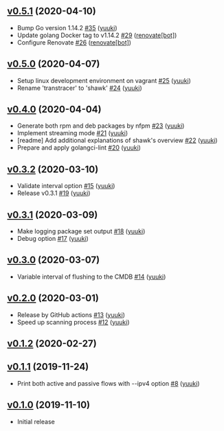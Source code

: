## [v0.5.1](https://github.com/yuuki/shawk/compare/v0.5.0...v0.5.1) (2020-04-10)

* Bump Go version 1.14.2 [#35](https://github.com/yuuki/shawk/pull/35) ([yuuki](https://github.com/yuuki))
* Update golang Docker tag to v1.14.2 [#29](https://github.com/yuuki/shawk/pull/29) ([renovate[bot]](https://github.com/apps/renovate))
* Configure Renovate [#26](https://github.com/yuuki/shawk/pull/26) ([renovate[bot]](https://github.com/apps/renovate))

## [v0.5.0](https://github.com/yuuki/shawk/compare/v0.4.0...v0.5.0) (2020-04-07)

* Setup linux development environment on vagrant [#25](https://github.com/yuuki/shawk/pull/25) ([yuuki](https://github.com/yuuki))
* Rename 'transtracer' to 'shawk' [#24](https://github.com/yuuki/shawk/pull/24) ([yuuki](https://github.com/yuuki))

## [v0.4.0](https://github.com/yuuki/shawk/compare/v0.3.2...v0.4.0) (2020-04-04)

* Generate both rpm and deb packages by nfpm [#23](https://github.com/yuuki/shawk/pull/23) ([yuuki](https://github.com/yuuki))
* Implement streaming mode [#21](https://github.com/yuuki/shawk/pull/21) ([yuuki](https://github.com/yuuki))
* [readme] Add additional explanations of shawk's overview [#22](https://github.com/yuuki/shawk/pull/22) ([yuuki](https://github.com/yuuki))
* Prepare and apply golangci-lint [#20](https://github.com/yuuki/shawk/pull/20) ([yuuki](https://github.com/yuuki))

## [v0.3.2](https://github.com/yuuki/shawk/compare/v0.3.1...v0.3.2) (2020-03-10)

* Validate interval option [#15](https://github.com/yuuki/shawk/pull/15) ([yuuki](https://github.com/yuuki))
* Release v0.3.1 [#19](https://github.com/yuuki/shawk/pull/19) ([yuuki](https://github.com/yuuki))

## [v0.3.1](https://github.com/yuuki/shawk/compare/v0.3.0...v0.3.1) (2020-03-09)

* Make logging package set output [#18](https://github.com/yuuki/shawk/pull/18) ([yuuki](https://github.com/yuuki))
* Debug option [#17](https://github.com/yuuki/shawk/pull/17) ([yuuki](https://github.com/yuuki))

## [v0.3.0](https://github.com/yuuki/shawk/compare/v0.2.0...v0.3.0) (2020-03-07)

* Variable interval of flushing to the CMDB [#14](https://github.com/yuuki/shawk/pull/14) ([yuuki](https://github.com/yuuki))

## [v0.2.0](https://github.com/yuuki/shawk/compare/v0.1.2...v0.2.0) (2020-03-01)

* Release by GitHub actions [#13](https://github.com/yuuki/shawk/pull/13) ([yuuki](https://github.com/yuuki))
* Speed up scanning process [#12](https://github.com/yuuki/shawk/pull/12) ([yuuki](https://github.com/yuuki))

## [v0.1.2](https://github.com/yuuki/shawk/compare/v0.1.2...v0.1.2) (2020-02-27)


## [v0.1.1](https://github.com/yuuki/shawk/compare/v0.1.0...v0.1.1) (2019-11-24)

* Print both active and passive flows with --ipv4 option [#8](https://github.com/yuuki/shawk/pull/8) ([yuuki](https://github.com/yuuki))

## [v0.1.0](https://github.com/yuuki/shawk/compare/f3c6ecd52904...v0.1.0) (2019-11-10)

* Initial release
